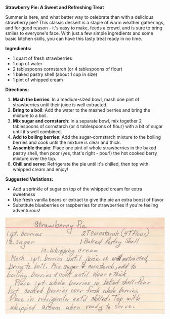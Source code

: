 **Strawberry Pie: A Sweet and Refreshing Treat**

Summer is here, and what better way to celebrate than with a delicious strawberry pie? This classic dessert is a staple of warm weather gatherings, and for good reason - it's easy to make, feeds a crowd, and is sure to bring smiles to everyone's face. With just a few simple ingredients and some basic kitchen skills, you can have this tasty treat ready in no time.

**Ingredients:**

* 1 quart of fresh strawberries
* 1 cup of water
* 2 tablespoons cornstarch (or 4 tablespoons of flour)
* 1 baked pastry shell (about 1 cup in size)
* 1 pint of whipped cream

**Directions:**

1. **Mash the berries**: In a medium-sized bowl, mash one pint of strawberries until their juice is well extracted.
2. **Bring to a boil**: Add the water to the mashed berries and bring the mixture to a boil.
3. **Mix sugar and cornstarch**: In a separate bowl, mix together 2 tablespoons of cornstarch (or 4 tablespoons of flour) with a bit of sugar until it's well combined.
4. **Add to boiling berries**: Add the sugar-cornstarch mixture to the boiling berries and cook until the mixture is clear and thick.
5. **Assemble the pie**: Place one pint of whole strawberries in the baked pastry shell, then poor (yes, that's right - pour!) the hot cooked berry mixture over the top.
6. **Chill and serve**: Refrigerate the pie until it's chilled, then top with whipped cream and enjoy!

**Suggested Variations:**

* Add a sprinkle of sugar on top of the whipped cream for extra sweetness
* Use fresh vanilla beans or extract to give the pie an extra boost of flavor
* Substitute blueberries or raspberries for strawberries if you're feeling adventurous!



![Recipe scan 1](images/Strawberry%20Pi-1.webp)